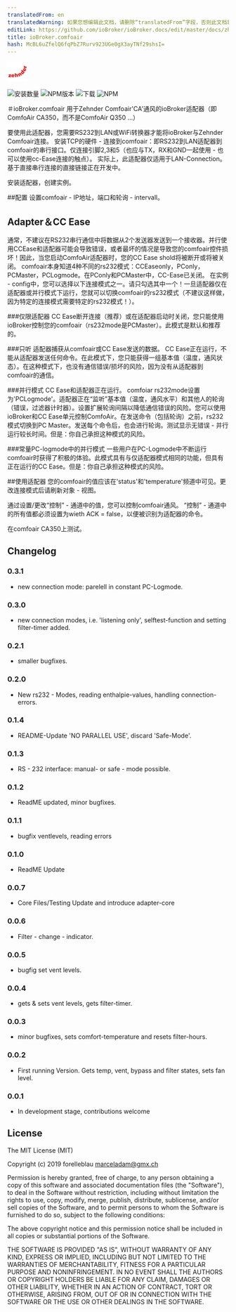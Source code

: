 ```yaml
---
translatedFrom: en
translatedWarning: 如果您想编辑此文档，请删除“translatedFrom”字段，否则此文档将再次自动翻译
editLink: https://github.com/ioBroker/ioBroker.docs/edit/master/docs/zh-cn/adapterref/iobroker.comfoair/README.md
title: ioBroker.comfoair
hash: McBL6uZfelQ6fqPbZ7Rurv923UGe0gX3ayTNf29shsI=
---
```

![商标](../../../en/adapterref/iobroker.comfoair/admin/comfoair.png)

![安装数量](http://iobroker.live/badges/comfoair-stable.svg)
![NPM版本](http://img.shields.io/npm/v/iobroker.comfoair.svg)
![下载](https://img.shields.io/npm/dm/iobroker.comfoair.svg)
![NPM](https://nodei.co/npm/iobroker.comfoair.png?downloads=true)

＃ioBroker.comfoair
用于Zehnder Comfoair'CA'通风的ioBroker适配器（即ComfoAir CA350，而不是ComfoAir Q350 ...）

要使用此适配器，您需要RS232到LAN或WiFi转换器才能将ioBroker与Zehnder Comfoair连接。
安装TCP的硬件 - 连接到comfoair：即RS232到LAN适配器到comfoair的串行接口。仅连接引脚2,3和5（也应与TX，RX和GND一起使用 - 也可以使用cc-Ease连接的触点）。
实际上，此适配器仅适用于LAN-Connection。基于直接串行连接的直接链接正在开发中。

安装适配器，创建实例。

##配置
设置comfoair  -  IP地址，端口和轮询 -  intervall。

## Adapter＆CC Ease
通常，不建议在RS232串行通信中将数据从2个发送器发送到一个接收器。并行使用CCEase和适配器可能会导致错误，或者最坏的情况是导致您的comfoair控件损坏！因此，当您启动ComfoAir适配器时，您的CC Ease shold将被断开或将被关闭。
comfoair本身知道4种不同的rs232模式：CCEaseonly，PConly，PCMaster，PCLogmode。在PConly和PCMaster中，CC-Ease已关闭。
在实例 -  config中，您可以选择以下连接模式之一。请只勾选其中一个！一旦适配器仅在适配器或并行模式下运行，您就可以切换comfoair的rs232模式（不建议这样做，因为特定的连接模式需要特定的rs232模式！）。

###仅限适配器
CC Ease断开连接（推荐）或在适配器启动时关闭，您只能使用ioBroker控制您的comfoair（rs232mode是PCMaster）。此模式是默认和推荐的。

###只听
适配器捕获从comfoair或CC Ease发送的数据。 CC Ease正在运行，不能从适配器发送任何命令。在此模式下，您只能获得一组基本值（温度，通风状态）。在这种模式下，也没有通信错误/损坏的风险，因为没有从适配器到comfoair的通信。

###并行模式
CC Ease和适配器正在运行。 comfoiar rs232mode设置为'PCLogmode'。适配器正在“监听”基本值（温度，通风水平）和其他人的轮询（错误，过滤器计时器）。设置扩展轮询间隔以降低通信错误的风险。您可以使用ioBroker和CC Ease单元控制ComfoAir。在发送命令（包括轮询）之前，rs232模式切换到PC Master。发送每个命令后，也会进行轮询。测试显示无错误 - 并行运行较长时间。但是：你自己承担这种模式的风险。

###常量PC-logmode中的并行模式
一些用户在PC-Logmode中不断运行comfoair时获得了积极的体验。此模式具有与仅适配器模式相同的功能，但具有正在运行的CC Ease。但是：你自己承担这种模式的风险。

##使用适配器
您的comfoair的值应该在'status'和'temperature'频道中可见。更改连接模式后请刷新对象 - 视图。

通过设置/更改“控制” - 通道中的值，您可以控制comfoair通风。 “控制” - 通道中的所有值都必须设置为wieth ACK = false，以便被识别为适配器的命令。

在comfoair CA350上测试。

## Changelog

### 0.3.1

-   new connection mode: parelell in constant PC-Logmode.

### 0.3.0

-   new connection modes, i.e. 'listening only', selftest-function and setting filter-timer added.

### 0.2.1

-   smaller bugfixes.

### 0.2.0

-   New rs232 - Modes, reading enthalpie-values, handling connection-errors.

### 0.1.4

-   README-Update 'NO PARALLEL USE', discard 'Safe-Mode'.

### 0.1.3

-   RS - 232 interface: manual- or safe - mode possible.

### 0.1.2

-   ReadME updated, minor bugfixes.

### 0.1.1

-   bugfix ventlevels, reading errors

### 0.1.0

-   ReadME Update

### 0.0.7

-   Core Files/Testing Update and introduce adapter-core

### 0.0.6

-   Filter - change - indicator.

### 0.0.5

-   bugfig set vent levels.

### 0.0.4

-   gets & sets vent levels, gets filter-timer.

### 0.0.3

-   minor bugfixes, sets comfort-temperature and resets filter-hours.

### 0.0.2

-   First running Version. Gets temp, vent, bypass and filter states, sets fan level.

### 0.0.1

-   In development stage, contributions welcome

## License

The MIT License (MIT)

Copyright (c) 2019 forelleblau marceladam@gmx.ch

Permission is hereby granted, free of charge, to any person obtaining a copy
of this software and associated documentation files (the "Software"), to deal
in the Software without restriction, including without limitation the rights
to use, copy, modify, merge, publish, distribute, sublicense, and/or sell
copies of the Software, and to permit persons to whom the Software is
furnished to do so, subject to the following conditions:

The above copyright notice and this permission notice shall be included in
all copies or substantial portions of the Software.

THE SOFTWARE IS PROVIDED "AS IS", WITHOUT WARRANTY OF ANY KIND, EXPRESS OR
IMPLIED, INCLUDING BUT NOT LIMITED TO THE WARRANTIES OF MERCHANTABILITY,
FITNESS FOR A PARTICULAR PURPOSE AND NONINFRINGEMENT. IN NO EVENT SHALL THE
AUTHORS OR COPYRIGHT HOLDERS BE LIABLE FOR ANY CLAIM, DAMAGES OR OTHER
LIABILITY, WHETHER IN AN ACTION OF CONTRACT, TORT OR OTHERWISE, ARISING FROM,
OUT OF OR IN CONNECTION WITH THE SOFTWARE OR THE USE OR OTHER DEALINGS IN
THE SOFTWARE.